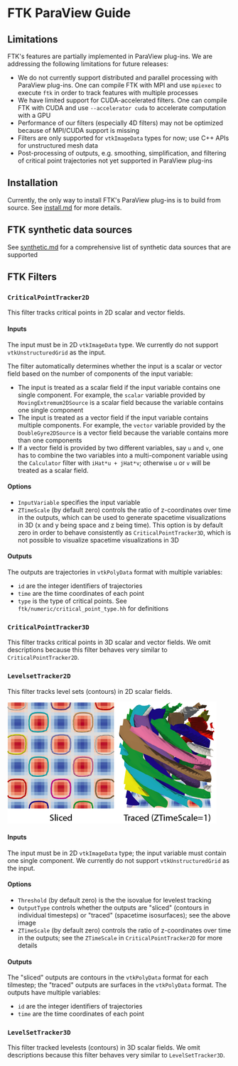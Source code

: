 # FTK ParaView Guide

## Limitations

FTK's features are partially implemented in ParaView plug-ins.  We are addressing the following limitations for future releases:

* We do not currently support distributed and parallel processing with ParaView plug-ins.  One can compile FTK with MPI and use `mpiexec` to execute `ftk` in order to track features with multiple processes
* We have limited support for CUDA-accelerated filters.  One can compile FTK with CUDA and use `--accelerator cuda` to accelerate computation with a GPU
* Performance of our filters (especially 4D filters) may not be optimized because of MPI/CUDA support is missing
* Filters are only supported for `vtkImageData` types for now; use C++ APIs for unstructured mesh data
* Post-processing of outputs, e.g. smoothing, simplification, and filtering of critical point trajectories not yet supported in ParaView plug-ins

## Installation

Currently, the only way to install FTK's ParaView plug-ins is to build from source.  See [install.md](install.md) for more details.

## FTK synthetic data sources

See [synthetic.md](synthetic.md) for a comprehensive list of synthetic data sources that are supported

## FTK Filters

### `CriticalPointTracker2D`

This filter tracks critical points in 2D scalar and vector fields.  

#### Inputs

The input must be in 2D `vtkImageData` type.  We currently do not support `vtkUnstructuredGrid` as the input.

The filter automatically determines whether the input is a scalar or vector field based on the number of components of the input variable:

* The input is treated as a scalar field if the input variable contains one single component.  For example, the `scalar` variable provided by `MovingExtremum2DSource` is a scalar field because the variable contains one single component 
* The input is treated as a vector field if the input variable contains multiple components.  For example, the `vector` variable provided by the `DoubleGyre2DSource` is a vector field because the variable contains more than one components
* If a vector field is provided by two different variables, say  `u` and `v`, one has to combine the two variables into a multi-component variable using the `Calculator` filter with `iHat*u + jHat*v`; otherwise `u` or `v` will be treated as a scalar field.

#### Options

* `InputVariable` specifies the input variable
* `ZTimeScale` (by default zero) controls the ratio of z-coordinates over time in the outputs, which can be used to generate spacetime visualizations in 3D (x and y being space and z being time).  This option is by default zero in order to behave consistently as `CriticalPointTracker3D`, which is not possible to visualize spacetime visualizations in 3D

#### Outputs

The outputs are trajectories in `vtkPolyData` format with multiple variables:

* `id` are the integer identifiers of trajectories
* `time` are the time coordinates of each point
* `type` is the type of critical points.  See `ftk/numeric/critical_point_type.hh` for definitions

### `CriticalPointTracker3D`

This filter tracks critical points in 3D scalar and vector fields.  We omit descriptions because this filter behaves very similar to `CriticalPointTracker2D`.

### `LevelsetTracker2D`

This filter tracks level sets (contours) in 2D scalar fields.

![](images/sliced-vs-traced.png)

#### Inputs

The input must be in 2D `vtkImageData` type; the input variable must contain one single component.  We currently do not support `vtkUnstructuredGrid` as the input.

#### Options

* `Threshold` (by default zero) is the the isovalue for levelest tracking
* `OutputType` controls whether the outputs are "sliced" (contours in individual timesteps) or "traced" (spacetime isosurfaces); see the above image
* `ZTimeScale` (by default zero) controls the ratio of z-coordinates over time in the outputs; see the `ZTimeScale` in `CriticalPointTracker2D` for more details

#### Outputs

The "sliced" outputs are contours in the  `vtkPolyData` format for each tilmestep; the "traced" outputs are surfaces in the `vtkPolyData` format.  The outputs have multiple variables:

* `id` are the integer identifiers of trajectories
* `time` are the time coordinates of each point

### `LevelSetTracker3D`

This filter tracked levelests (contours) in 3D scalar fields.  We omit descriptions because this filter behaves very similar to `LevelSetTracker3D`.
